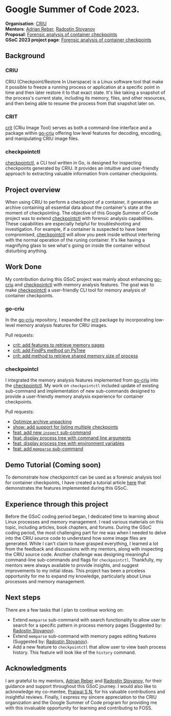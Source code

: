 # Google Summer of Code 2023.

**Organisation**: [CRIU](https://criu.org)
<br>
**Mentors**: [Adrian Reber](https://github.com/areber), [Radostin Stoyanov](https://github.com/rst0git)
<br>
**Proposal**: [Forensic analysis of container checkpoints](proposal.pdf)
<br>
**GSoC 2023 project page**: [Forensic analysis of container checkpoints](https://summerofcode.withgoogle.com/programs/2023/projects/CdBgTw7S)
<br>

## Background

### CRIU

CRIU (Checkpoint/Restore In Userspace) is a Linux software tool that make it possible to freeze a running process or application at a specific point in time and then later restore it to that exact state. It's like taking a snapshot of the process's current state, including its memory, files, and other resources, and then being able to resume the process from that snapshot later on. 

### CRIT

[crit](https://github.com/checkpoint-restore/go-criu/tree/master/crit) (CRiu Image Tool) serves as both a command-line interface and a package within [go-criu](https://github.com/checkpoint-restore/go-criu) offering low level features for decoding, encoding, and manipulating CRIU image files.


### checkpointctl

[checkpointctl](https://github.com/checkpoint-restore/checkpointctl), a CLI tool written in Go, is designed for inspecting checkpoints generated by CRIU. It provides an intuitive and user-friendly approach to extracting valuable information from container checkpoints.

## Project overview

When using CRIU to perform a checkpoint of a container, it generates an archive containing all essential data about the container's state at the moment of checkpointing. The objective of this Google Summer of Code project was to extend [checkpointctl](https://github.com/checkpoint-restore/checkpointctl) with forensic analysis capabilities.  These capabilities are especially helpful for troubleshooting and investigation. For example, if a container is suspected to have been compromised, [checkpointctl](https://github.com/checkpoint-restore/checkpointctl) will allow you peek inside without interfering with the normal operation of the runing container. It's like having a magnifying glass to see what's going on inside the container without disturbing anything.


## Work Done

My contribution during this GSoC project was mainly about enhancing [go-criu](https://github.com/checkpoint-restore/go-criu) and [checkpointctl](https://github.com/checkpoint-restore/checkpointctl) with memory analysis features. The goal was to make [checkpointctl](https://github.com/checkpoint-restore/checkpointctl) a user-friendly CLI tool for memory analysis of container checkpoints.

### go-criu
In the [go-criu](https://github.com/checkpoint-restore/go-criu) repository, I expanded the [crit](https://github.com/checkpoint-restore/go-criu/tree/master/crit) package by incorporating low-level memory analysis features for CRIU images.

Pull requests:
- [crit: add features to retrieve memory pages](https://github.com/checkpoint-restore/go-criu/pull/133)
- [crit: add FindPs method on PsTree](https://github.com/checkpoint-restore/go-criu/pull/145)
- [crit: add method to retrieve shared memory size of process](https://github.com/checkpoint-restore/go-criu/pull/146)

### checkpointcl
I integrated the memory analysis features implemented from [go-criu](https://github.com/checkpoint-restore/go-criu) into the [checkpointctl](https://github.com/checkpoint-restore/checkpointctl).
My work on `checkpointctl` included update of existing sub-command and implementation of new sub-commands designed to provide a user-friendly memory analysis experience for container checkpoints. 

Pull requests:
- [Optimize archive unpacking](https://github.com/checkpoint-restore/checkpointctl/pull/55)
- [show: add support for listing multiple checkpoints](https://github.com/checkpoint-restore/checkpointctl/pull/67)
- [feat: add new `inspect` sub-command](https://github.com/checkpoint-restore/checkpointctl/pull/76)
- [feat: display process tree with command line arguments](https://github.com/checkpoint-restore/checkpointctl/pull/89)
- [feat: display process tree with environment variables](https://github.com/checkpoint-restore/checkpointctl/pull/90)
- [feat: add `memparse` sub-command](https://github.com/checkpoint-restore/checkpointctl/pull/95)

## Demo Tutorial (Coming soon)

To demonstrate how checkpointctl can be used as a forensic analysis tool for container checkpoints, I have created a tutorial article [here](https://hashnode.com/draft/64daaff9e92b23000fd53132) that demonstrates the features implemented during this GSoC.

## Experience through this project

Before the GSoC coding period began, I dedicated time to learning about Linux processes and memory management. I read various materials on this topic, including articles, book chapters, and forums. During the GSoC coding period, the most challenging part for me was when I needed to delve into the CRIU source code to understand how some image files are generated. While I can't claim to have grasped everything, I learned a lot from the feedback and discussions with my mentors, along with inspecting the CRIU source code. Another challenge was designing meaningful command-line sub-commands and flags for `checkpointctl`. Thankfully, my mentors were always available to provide insights, and suggest  improvements to my initial ideas. This project has been a priceless opportunity for me to expand my knowledge, particularly about Linux processes and memory management.

## Next steps
There are a few tasks that I plan to continue working on:
- Extend `memparse` sub-command with search functionality to allow user to search for a specific pattern in process memory pages (Suggested by: [Radostin Stoyanov](https://github.com/rst0git)).
- Extend `memparse` sub-command with memory pages editing features (Suggested by: [Radostin Stoyanov](https://github.com/rst0git)).
- Add a new feature to `checkpointctl` that allow user to view bash process history. This feature will look like of the `history` command.

## Acknowledgments
I am grateful to my mentors, [Adrian Reber](https://github.com/adrianreber) and [Radostin Stoyanov](https://github.com/rst0git), for their guidance and support throughout this GSoC journey. I would also like to acknowledge my co-mentee, [Prajwal S N](https://github.com/snprajwal), for his valuable contributions and insightful reviews. Finally, I express my sincere appreciation to the CRIU organization and the Google Summer of Code program for providing me with this invaluable opportunity for learning and contributing to FOSS.
